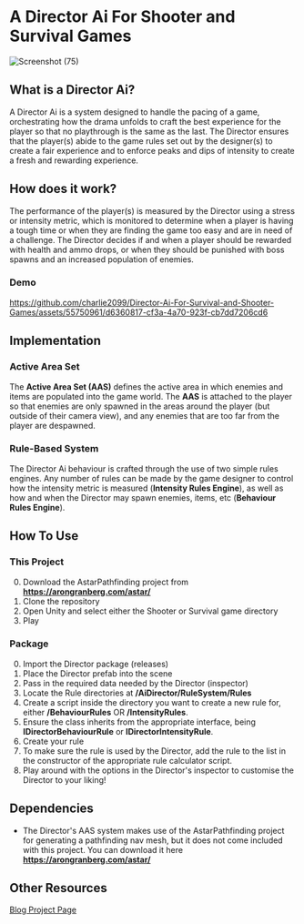 # A Director Ai For Shooter and Survival Games

![Screenshot (75)](https://user-images.githubusercontent.com/55750961/179343007-e98cdc86-8e62-4180-8781-88b5c9bd2539.png)

## What is a Director Ai?
A Director Ai is a system designed to handle the pacing of a game, orchestrating how the drama unfolds to craft the best experience for the player so that no playthrough is the same as the last. The Director ensures that the player(s) abide to the game rules set out by the designer(s) to create a fair experience and to enforce peaks and dips of intensity to create a fresh and rewarding experience. 

## How does it work?
The performance of the player(s) is measured by the Director using a stress or intensity metric, which is monitored to determine when a player is having a tough time or when they are finding the game too easy and are in need of a challenge. The Director decides if and when a player should be rewarded with health and ammo drops, or when they should be punished with boss spawns and an increased population of enemies.

### Demo
https://github.com/charlie2099/Director-Ai-For-Survival-and-Shooter-Games/assets/55750961/d6360817-cf3a-4a70-923f-cb7dd7206cd6

## Implementation

### Active Area Set
The **Active Area Set (AAS)** defines the active area in which enemies and items are populated into the game world. The **AAS** is attached to the player so that enemies are only spawned in the areas around the player (but outside of their camera view), and any enemies that are too far from the player are despawned.

### Rule-Based System
The Director Ai behaviour is crafted through the use of two simple rules engines. Any number of rules can be made by the game designer to control how the intensity metric is measured (**Intensity Rules Engine**), as well as how and when the Director may spawn enemies, items, etc (**Behaviour Rules Engine**). 

## How To Use
### This Project
0) Download the AstarPathfinding project from **https://arongranberg.com/astar/**
1) Clone the repository
2) Open Unity and select either the Shooter or Survival game directory
3) Play

### Package
0) Import the Director package (releases)
1) Place the Director prefab into the scene
2) Pass in the required data needed by the Director (inspector)
3) Locate the Rule directories at **/AiDirector/RuleSystem/Rules**
4) Create a script inside the directory you want to create a new rule for, either **/BehaviourRules** OR **/IntensityRules**. 
5) Ensure the class inherits from the appropriate interface, being **IDirectorBehaviourRule** or **IDirectorIntensityRule**. 
6) Create your rule
7) To make sure the rule is used by the Director, add the rule to the list in the constructor of the appropriate rule calculator script. 
8) Play around with the options in the Director's inspector to customise the Director to your liking!


## Dependencies
- The Director's AAS system makes use of the AstarPathfinding project for generating a pathfinding nav mesh, but it does not come included with this project. 
You can download it here **https://arongranberg.com/astar/**

## Other Resources
[Blog Project Page](https://www.charlieevans.dev/gamepages/DirectorAiGamePage.html)

